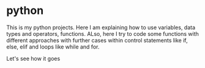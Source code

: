 # python
This is my python projects. Here I am explaining how to use variables, data types and operators, functions. 
ALso, here I try to code some functions with different approaches with further cases within control statements like if, else, elif and loops like while and for.

Let's see how it goes
